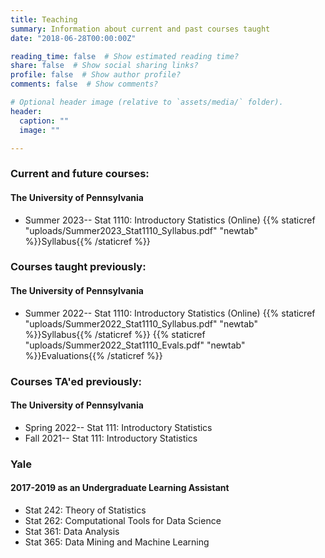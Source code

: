 ```yaml
---
title: Teaching
summary: Information about current and past courses taught
date: "2018-06-28T00:00:00Z"

reading_time: false  # Show estimated reading time?
share: false  # Show social sharing links?
profile: false  # Show author profile?
comments: false  # Show comments?

# Optional header image (relative to `assets/media/` folder).
header:
  caption: ""
  image: ""

---
```


### Current and future courses:

#### The University of Pennsylvania

* Summer 2023-- Stat 1110: Introductory Statistics (Online)
{{% staticref "uploads/Summer2023_Stat1110_Syllabus.pdf" "newtab" %}}Syllabus{{% /staticref %}}

### Courses taught previously:

#### The University of Pennsylvania

* Summer 2022-- Stat 1110: Introductory Statistics (Online)
{{% staticref "uploads/Summer2022_Stat1110_Syllabus.pdf" "newtab" %}}Syllabus{{% /staticref %}}
{{% staticref "uploads/Summer2022_Stat1110_Evals.pdf" "newtab" %}}Evaluations{{% /staticref %}}

### Courses TA'ed previously:

#### The University of Pennsylvania

* Spring 2022--  Stat 111: Introductory Statistics
* Fall 2021--  Stat 111: Introductory Statistics

### Yale

#### 2017-2019 as an Undergraduate Learning Assistant
* Stat 242: Theory of Statistics
* Stat 262: Computational Tools for Data Science
* Stat 361: Data Analysis
* Stat 365: Data Mining and Machine Learning



